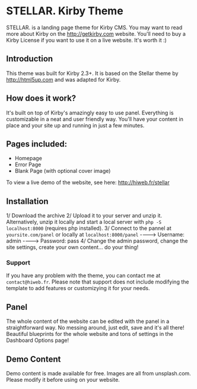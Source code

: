 # STELLAR. Kirby Theme

STELLAR. is a landing page theme for Kirby CMS. You may want to read more about Kirby on the <http://getkirby.com> website. You'll need to buy a Kirby License if you want to use it on a live website. It's worth it :)

## Introduction
This theme was built for Kirby 2.3+. It is based on the Stellar theme by <http://html5up.com> and was adapted for Kirby. 

## How does it work?
It's built on top of Kirby's amazingly easy to use panel. Everything is customizable in a neat and user friendly way. You'll have your content in place and your site up and running in just a few minutes.

## Pages included:
- Homepage
- Error Page
- Blank Page (with optional cover image)

To view a live demo of the website, see here: <http://hiweb.fr/stellar>

## Installation
1/ Download the archive
2/ Upload it to your server and unzip it. Alternatively, unzip it locally and start a local server with `php -S localhost:8000` (requires php installed). 
3/ Connect to the pannel at `yoursite.com/panel` or locally at `localhost:8000/panel`
---->	Username: admin
---->	Password: pass
4/ Change the admin password, change the site settings, create your own content... do your thing!

### Support
If you have any problem with the theme, you can contact me at `contact@hiweb.fr`.
Please note that support does not include modifying the template to add features or customizying it for your needs.

## Panel
The whole content of the website can be edited with the panel in a straightforward way. No messing around, just edit, save and it's all there!
Beautiful blueprints for the whole website and tons of settings in the Dashboard Options page!

## Demo Content
Demo content is made available for free. Images are all from unsplash.com. Please modify it before using on your website.